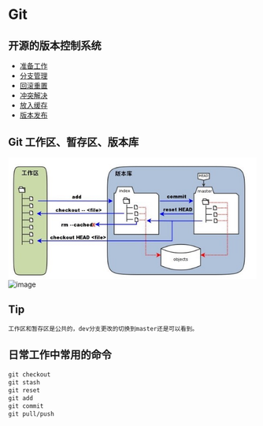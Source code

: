 
# Git   
## 开源的版本控制系统
* [准备工作](ready.md)
* [分支管理](branch.md)
* [回滚重置](reset.md)
* [冲突解决](conflict.md)
* [放入缓存](stash.md)
* [版本发布](released.md)

## Git 工作区、暂存区、版本库

![image](img/git2.jpeg)
![image](img/git.png=500*500)

## Tip

    工作区和暂存区是公共的，dev分支更改的切换到master还是可以看到。

## 日常工作中常用的命令

    git checkout   
    git stash  
    git reset   
    git add  
    git commit   
    git pull/push

